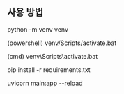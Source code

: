 ## 사용 방법
 python -m venv venv
 
 (powershell)
 venv/Scripts/activate.bat

 (cmd)
 venv\Scripts\activate.bat
 
 pip install -r requirements.txt

uvicorn main:app --reload


